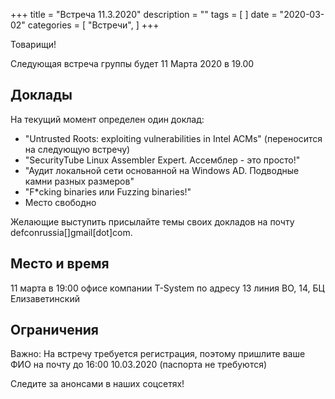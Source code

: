+++
title = "Встреча 11.3.2020"
description = ""
tags = [
]
date = "2020-03-02"
categories = [
    "Встречи",
]
+++

Товарищи! 

Следующая встреча группы будет 11 Марта 2020 в 19.00


<!--more-->


## Доклады

На текущий момент определен один доклад:

- "Untrusted Roots: exploiting vulnerabilities in Intel ACMs" (переносится на следующую встречу)
- "SecurityTube Linux Assembler Expert. Ассемблер - это просто!"
- "Аудит локальной сети основанной на Windows AD. Подводные камни разных размеров"
- "F*cking binaries или Fuzzing binaries!"
- Место свободно


Желающие выступить присылайте темы своих докладов на почту defconrussia[]gmail[dot]com.

## Место и время
11 марта в 19:00 офисе компании T-System по адресу 13 линия ВО, 14, БЦ Елизаветинский 

## Ограничения

Важно: На встречу требуется регистрация, поэтому пришлите ваше ФИО на почту до 16:00 10.03.2020 (паспорта не требуются)

Следите за анонсами в наших соцсетях!
